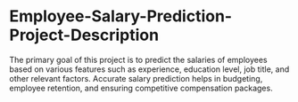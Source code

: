 # Employee-Salary-Prediction-Project-Description
The primary goal of this project is to predict the salaries of employees based on various features such as experience, education level, job title, and other relevant factors. Accurate salary prediction helps in budgeting, employee retention, and ensuring competitive compensation packages.
